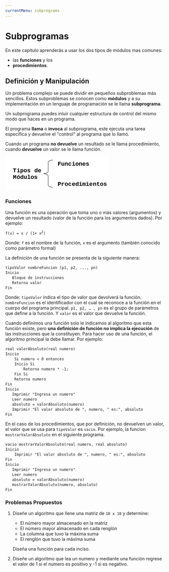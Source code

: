 ```yaml
---
currentMenu: subprograms
---
```


# Subprogramas

En este capítulo aprenderás a usar los dos tipos de módulos mas comunes:

* las **funciones** y los
* **procedimientos**.

## Definición y Manipulación

Un problema complejo se puede dividir en pequeños subproblemas más sencillos.
Estos subproblemas se conocen como **módulos** y a su implementación en un
lenguaje de programación se le llama **subprograma**.

Un subprograma puedes inluir cualquier estructura de control del mismo modo que
haces en un programa.

El programa **llama** o **invoca** al subprograma, este ejecuta una tarea
específica y devuelve el "control" al programa que lo llamó.

Cuando un programa **no devuelve** un resultado se le llama procedimiento,
cuando **devuelve** un valor se le llama función.

![Módulos](images/modulos.png)

### Funciones

Una función es una operación que toma uno o más valores (argumentos) y devuelve
un resultado (valor de la función para los argumentos dados). Por ejemplo:

<code>f(x) = x / (1+ x<sup>2</sup>)</code>

Donde: `f` es el nombre de la función, `x` es el argumento (también conocido
como parámetro formal)

La definición de una función se presenta de la siguiente manera:

```
tipoValor nombreFuncion (p1, p2, ..., pn)
Inicio
   Bloque de instrucciones
   Retorna valor
Fin
```

Donde: `tipoValor` indica el tipo de valor que devolverá la función.
`nombreFuncion` es el identificador con el cual se reconoce a la función en el
cuerpo del programa principal. `p1, p2, … , pn` es el grupo de parámetros que
define a la función. Y `valor` es el valor que devuelve la función.

Cuando definimos una función solo le indicamos al algoritmo que esta función
existe, pero **una definición de función no implica la ejecución** de las
instrucciones que la constituyen. Para hacer uso de una función, el algoritmo
principal la debe llamar. Por ejemplo:

```
real valorAbsoluto(real numero)
Inicio
    Si numero < 0 entonces
    Inicio Si
        Retorna numero * -1;
    Fin Si
    Retorna numero
Fin
Inicio
   Imprimir "Ingresa un numero"
   Leer numero
   absoluto = valorAbsoluto(numero)
   Imprimir "El valor absoluto de ", numero, " es:", absoluto
Fin
```

En el caso de los procedimientos, que por definición, no devuelven un valor, el
valor que se usa para `tipoValor` es `vacio`. Por ejemplo, la funcion
`mostrarValorAbsoluto` en el siguiente programa.

```
vacio mostrarValorAbsoluto(real numero, real absoluto)
Inicio
    Imprimir "El valor absoluto de ", numero, " es:", absoluto
Fin
Inicio
   Imprimir "Ingresa un numero"
   Leer numero
   absoluto = valorAbsoluto(numero)
   mostrarValorAbsoluto(numero, absoluto)
Fin
```

### Problemas Propuestos

1.  Diseñe un algoritmo que llene una matriz de `10 x 10` y determine:
    -   El número mayor almacenado en la matriz
    -   El número mayor almacenado en cada renglón
    -   La columna que tuvo la máxima suma
    -   El renglón que tuvo la máxima suma

    Diseña una función para cada inciso.
2.  Diseñe un algoritmo que lea un numero y mediante una función regrese el
    valor de 1 si el numero es positivo y -1 si es negativo.
